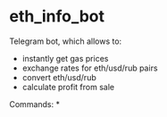# eth_info_bot
 
Telegram bot, which allows to:
* instantly get gas prices
* exchange rates for eth/usd/rub pairs
* convert eth/usd/rub
* calculate profit from sale

Commands:
* 
